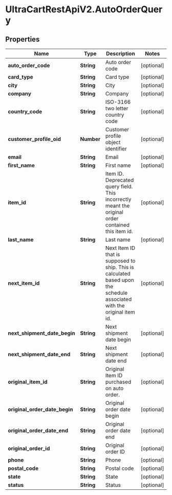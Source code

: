 # UltraCartRestApiV2.AutoOrderQuery

## Properties
Name | Type | Description | Notes
------------ | ------------- | ------------- | -------------
**auto_order_code** | **String** | Auto order code | [optional] 
**card_type** | **String** | Card type | [optional] 
**city** | **String** | City | [optional] 
**company** | **String** | Company | [optional] 
**country_code** | **String** | ISO-3166 two letter country code | [optional] 
**customer_profile_oid** | **Number** | Customer profile object identifier | [optional] 
**email** | **String** | Email | [optional] 
**first_name** | **String** | First name | [optional] 
**item_id** | **String** | Item ID.  Deprecated query field.  This incorrectly meant the original order contained this item id. | [optional] 
**last_name** | **String** | Last name | [optional] 
**next_item_id** | **String** | Next Item ID that is supposed to ship.  This is calculated based upon the schedule associated with the original item id. | [optional] 
**next_shipment_date_begin** | **String** | Next shipment date begin | [optional] 
**next_shipment_date_end** | **String** | Next shipment date end | [optional] 
**original_item_id** | **String** | Original Item ID purchased on auto order. | [optional] 
**original_order_date_begin** | **String** | Original order date begin | [optional] 
**original_order_date_end** | **String** | Original order date end | [optional] 
**original_order_id** | **String** | Original order ID | [optional] 
**phone** | **String** | Phone | [optional] 
**postal_code** | **String** | Postal code | [optional] 
**state** | **String** | State | [optional] 
**status** | **String** | Status | [optional] 


